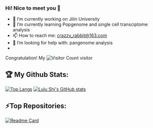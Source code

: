 ### Hi! Nice to meet you 👋

- 🔭 I’m currently working on Jilin University
- 🌱 I’m currently learning Popgenome and single cell transciptome analysis
- 📫 How to reach me: crazzy_rabbit@163.com
- 🤔 I’m looking for help with: pangenome analysis
- 
Congratulation! My ![Visitor Count](https://profile-counter.glitch.me/Crazzy-Rabbit/count.svg) visitor

## :trophy: My Github Stats:

[![Top Langs](https://github-readme-stats.vercel.app/api/top-langs/?username=Crazzy-Rabbit)](https://github.com/anuraghazra/github-readme-stats)
[![Lulu Shi's GitHub stats](https://github-readme-stats.vercel.app/api?username=Crazzy-Rabbit)](https://github.com/anuraghazra/github-readme-stats)

## ⚡Top Repositories:
[![Readme Card](https://github-readme-stats.vercel.app/api/pin/?username=Crazzy-Rabbit)](https://github.com/anuraghazra/github-readme-stats)


<!--
**Crazzy-Rabbit/Crazzy-Rabbit** is a ✨ _special_ ✨ repository because its `README.md` (this file) appears on your GitHub profile.

[![Lulu's github stats](https://github-readme-stats.vercel.app/api?username=Crazzy-Rabbit&show_icons=true&theme=radical&hide=prs,contribs)](https://github.com/anuraghazra/github-readme-stats)

Here are some ideas to get you started:

- 🔭 I’m currently working on Jilin University
- 🌱 I’m currently learning NGS analysis
- 👯 I’m looking to collaborate on ...
- 🤔 I’m looking for help with ...
- 💬 Ask me about ...
- 📫 How to reach me: ...
- 😄 Pronouns: ...（but hate this mentor for his arrogant and unreasonable）
- ⚡ Fun fact: ...

-->
